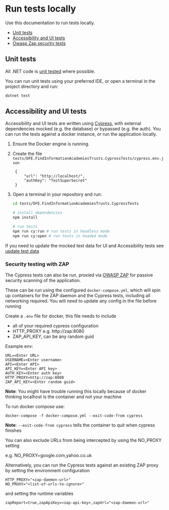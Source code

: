 # Run tests locally

Use this documentation to run tests locally.

- [Unit tests](#unit-tests)
- [Accessibility and UI tests](#accessibility-and-ui-tests)
- [Owasp Zap security tests](#integration-and-deployment-tests)

## Unit tests

All .NET code is [unit tested](./test-approach.md) where possible.

You can run unit tests using your preferred IDE, or open a terminal in the project directory and run:

```bash
dotnet test
```

## Accessibility and UI tests

Accessibility and UI tests are written using [Cypress](https://www.cypress.io/), with external dependencies mocked (e.g. the database) or bypassed (e.g. the auth). You can run the tests against a docker instance, or run the application locally.

1. Ensure the Docker engine is running.
1. Create the file `tests/DFE.FindInformationAcademiesTrusts.CypressTests/cypress.env.json`

        {
            "url": "http://localhost/",
            "authKey": "TestSuperSecret"
        }

1. Open a terminal in your repository and run:

    ```bash
    cd tests/DFE.FindInformationAcademiesTrusts.CypressTests

    # install dependencies
    npm install

    # run tests 
    npm run cy:run # run tests in headless mode
    npm run cy:open # run tests in headed mode

    ```

If you need to update the mocked test data for UI and Accessibility tests see [update test data](./update-test-data.md)

### Security testing with ZAP

The Cypress tests can also be run, proxied via [OWASP ZAP](https://zaproxy.org) for passive security scanning of the application.

These can be run using the configured `docker-compose.yml`, which will spin up containers for the ZAP daemon and the Cypress tests, including all networking required. You will need to update any config in the file before running

Create a `.env` file for docker, this file needs to include

- all of your required cypress configuration
- HTTP_PROXY e.g. http://zap:8080
- ZAP_API_KEY, can be any random guid

Example env:

```
URL=<Enter URL>
USERNAME=<Enter username>
API=<Enter API>
API_KEY=<Enter API key>
AUTH_KEY=<Enter auth key>
HTTP_PROXY=http://zap:8080
ZAP_API_KEY=<Enter random guid>

```

**Note**: You might have trouble running this locally because of docker thinking localhost is the container and not your machine

To run docker compose use:

`docker-compose -f docker-compose.yml --exit-code-from cypress`

**Note**: `--exit-code-from cypress` tells the container to quit when cypress finishes

You can also exclude URLs from being intercepted by using the NO_PROXY setting

e.g. NO_PROXY=google.com,yahoo.co.uk

Alternatively, you can run the Cypress tests against an existing ZAP proxy by setting the environment configuration

```
HTTP_PROXY="<zap-daemon-url>"
NO_PROXY="<list-of-urls-to-ignore>"
```

and setting the runtime variables

`zapReport=true,zapApiKey=<zap-api-key>,zapUrl="<zap-daemon-url>"`

